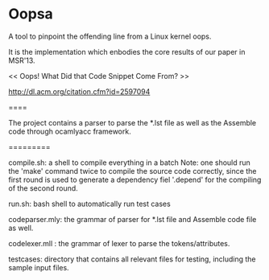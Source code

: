 Oopsa
=====

A tool to pinpoint the offending line from a Linux kernel oops. 

It is the implementation which enbodies the core results of our paper in MSR'13.

<< Oops! What Did that Code Snippet Come From? >>  

http://dl.acm.org/citation.cfm?id=2597094


====

The project contains a parser to parse the *.lst file as well as the Assemble code through ocamlyacc framework. 

=========

compile.sh: a shell to compile everything in a batch 
    Note: one should run the 'make' command twice to compile the source code correctly, since the first round is used to generate a dependency fiel '.depend' for the compiling of the second round. 

run.sh:         bash shell to automatically run test cases 

codeparser.mly: the grammar of parser for *.lst file and Assemble code file as well.

codelexer.mll : the grammar of lexer to parse the tokens/attributes. 

testcases: directory that contains all relevant files for testing, including the sample input files.        



